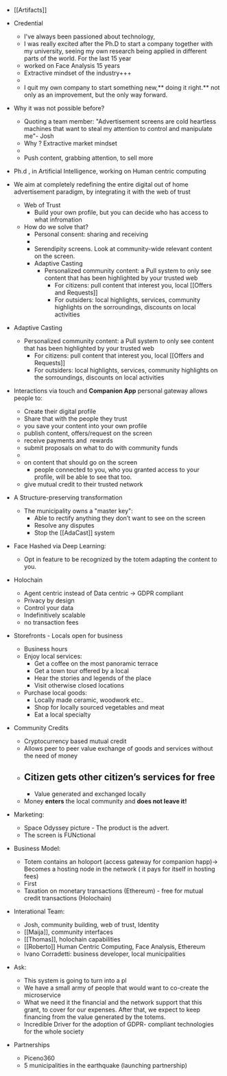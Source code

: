 - [[Artifacts]]

- Credential
    - I've always been passioned about technology, 
    - I was really excited after the Ph.D to start a company together with my university, seeing my own research being applied in different parts of the world. For the last 15 year
    - worked on Face Analysis 15 years
    - Extractive mindset of the industry+++
    - 
    - I quit my own company to start something new,** doing it right.** not only as an improvement, but the only way forward.
- Why it was not possible before?
    - Quoting a team member: "Advertisement screens are cold heartless machines that want to steal my attention to control and manipulate me"- Josh
    - Why ? Extractive market mindset
    - 
    - Push content, grabbing attention, to sell more
- Ph.d  , in Artificial Intelligence, working on Human centric computing
- We aim at completely redefining the entire digital out of home advertisement paradigm, by integrating it with the web of trust
    - Web of Trust
        - Build your own profile, but you can decide who has access to what infromation
    - How do we solve that?
        - Personal consent: sharing and receiving 
        - 
        - Serendipity screens. Look at community-wide relevant content on the screen.
        - Adaptive Casting
            - Personalized community content: a Pull system to only see content that has been highlighted by your trusted web 
                - For citizens: pull content that interest you, local [[Offers and Requests]]
                - For outsiders: local highlights, services, community highlights on the sorroundings, discounts on local activities
- Adaptive Casting
    - Personalized community content: a Pull system to only see content that has been highlighted by your trusted web 
        - For citizens: pull content that interest you, local [[Offers and Requests]]
        - For outsiders: local highlights, services, community highlights on the sorroundings, discounts on local activities
- Interactions via touch and **Companion App** personal gateway allows people to:
    - Create their digital profile
    - Share that with the people they trust
    - you save your content into your own profile
    - publish content, offers/request on the screen
    - receive payments and  rewards
    - submit proposals on what to do with community funds
    - 
    - on content that should go on the screen
        - people connected to you, who you granted access to your profile, will be able to see that too.
    - give mutual credit to their trusted network
- A Structure-preserving transformation
    - The municipality owns a "master key":
        - Able to rectify anything they don’t want to see on the screen
        - Resolve any disputes
        - Stop the [[AdaCast]] system
-  Face Hashed via Deep Learning:
    - Opt in feature to be recognized by the totem adapting the content to you.
- Holochain
    - Agent centric instead of Data centric -> GDPR compliant
    - Privacy by design
    - Control your data
    - Indefinitively scalable
    - no transaction fees
- Storefronts -  Locals open for business
    - Business hours
    - Enjoy local services:
        - Get a coffee on the most panoramic terrace
        - Get a town tour offered by a local
        - Hear the stories and legends of the place
        - Visit otherwise closed locations
    - Purchase local goods:
        - Locally made ceramic, woodwork etc..
        - Shop for locally sourced vegetables and meat
        - Eat a local specialty
- Community Credits
    - Cryptocurrency based mutual credit
    - Allows peer to peer value exchange of goods and services without the need of money
    - Citizen gets other citizen’s services for free
        - 
        - Value generated and exchanged locally
    - Money **enters** the local community and **does not leave it!**
- Marketing: 
    - Space Odyssey picture - The product is the advert.
    - The screen is FUNctional
- Business Model:
    - Totem contains an holoport (access gateway for companion happ)-> Becomes a hosting node in the network ( it pays for itself in hosting fees)
    - First 
    - Taxation on monetary transactions (Ethereum) - free for  mutual credit transactions (Holochain)
- Interational Team: 
    - Josh, community building, web of trust, Identity
    - [[Maija]], community interfaces
    - [[Thomas]], holochain capabilities
    - [[Roberto]] Human Centric Computing, Face Analysis, Ethereum
    - Ivano Corradetti: business developer, local municipalities
- Ask:
    - This system is going to turn into a pl
    - We have a small army of people that would want to co-create the microservice
    - What we need it the financial and the network support that this grant, to cover for our expenses. After that, we expect to keep financing from the value generated by the totems.
    - Incredible Driver for the adoption of GDPR- compliant technologies for the whole society
- Partnerships
    - Piceno360
    - 5 municipalities in the earthquake (launching partnership)
